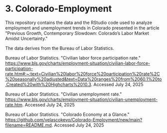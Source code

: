 # 3. Colorado-Employment

This repository contains the data and the RStudio code used to analyze employment and unemployment trends in Colorado presented in the article "Previous Growth, Contemporary Slowdown: Colorado’s Labor Market Amidst Uncertainty."

The data derives from the Bureau of Labor Statistics.

Bureau of Labor Statistics. "Civilian labor force participation rate." https://www.bls.gov/charts/employment-situation/civilian-labor-force-participation-rate.htm#:~:text=Civilian%20labor%20force%20participation%20rate%2C%20seasonally%20adjusted&text=Data%20ranges%20from%2060.1%20to,Created%20with%20Highcharts%2010.3. Accessed July 24, 2025

Bureau of Labor Statistics. "Civilian unemployment rate." https://www.bls.gov/charts/employment-situation/civilian-unemployment-rate.htm. Accessed July 24, 2025

Bureau of Labor Statistics. "Colorado Economy at a Glance." https://github.com/velascokevo/Colorado-Employment/new/main?filename=README.md. Accessed July 24, 2025


